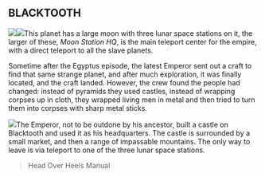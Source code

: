 ## BLACKTOOTH

![](texture-blacktooth_wall_armour_left?bg-pureBlack)![](texture-blacktooth_wall_shield_away?bg-pureBlack&float-right)This planet has a large moon with three lunar space stations on it, the larger
of these, *Moon Station HQ*, is the main teleport center for the empire, with a
direct teleport to all the slave planets.

Sometime after the Egyptus episode,
the latest Emperor sent out a craft to find that same strange planet, and after
much exploration, it was finally located, and the craft landed. However, the
crew found the people had changed: instead of pyramids they used castles,
instead of wrapping corpses up in cloth, they wrapped living men in metal and
then tried to turn them into corpses with sharp metal sticks.

![](texture-teleporter)The Emperor, not to be outdone by his ancestor, built a castle on Blacktooth and
used it as his headquarters. The castle is surrounded by a small market, and
then a range of impassable mountains. The only way to leave is via teleport to
one of the three lunar space stations.

> Head Over Heels Manual